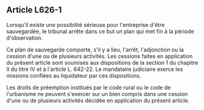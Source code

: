 Article L626-1
----
Lorsqu'il existe une possibilité sérieuse pour l'entreprise d'être sauvegardée,
le tribunal arrête dans ce but un plan qui met fin à la période d'observation.

Ce plan de sauvegarde comporte, s'il y a lieu, l'arrêt, l'adjonction ou la
cession d'une ou de plusieurs activités. Les cessions faites en application du
présent article sont soumises aux dispositions de la section 1 du chapitre II du
titre IV et à l'article L. 642-22. Le mandataire judiciaire exerce les missions
confiées au liquidateur par ces dispositions.

Les droits de préemption institués par le code rural ou le code de l'urbanisme
ne peuvent s'exercer sur un bien compris dans une cession d'une ou de plusieurs
activités décidée en application du présent article.
